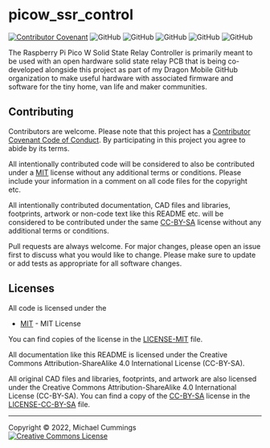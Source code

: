 # picow_ssr_control
[![Contributor Covenant](https://img.shields.io/badge/Contributor%20Covenant-v2.0%20adopted-ff69b4.svg)](CODE_OF_CONDUCT.md)
![GitHub](https://img.shields.io/static/v1?label=license&message=MIT%20%2F%20CC-BY-SA-4.0&color=orange)
![GitHub](https://img.shields.io/github/issues/dragon-mobile/picow_ssr_control)
![GitHub](https://img.shields.io/github/v/release/dragon-mobile/picow_ssr_control)
![GitHub](https://img.shields.io/github/release-date/dragon-mobile/picow_ssr_control)
![GitHub](https://img.shields.io/github/last-commit/dragon-mobile/picow_ssr_control)

The Raspberry Pi Pico W Solid State Relay Controller is primarily meant to be
used with an open hardware solid state relay PCB that is being co-developed
alongside this project as part of my Dragon Mobile GitHub organization to make
useful hardware with associated firmware and software for the tiny home, van
life and maker communities.

## Contributing

Contributors are welcome.
Please note that this project has a [Contributor Covenant Code of Conduct].
By participating in this project you agree to abide by its terms.

All intentionally contributed code will be considered to also be contributed
under a [MIT]  license without any additional terms or conditions.
Please include your information in a comment on all code files for the copyright
etc.

All intentionally contributed documentation, CAD files and libraries, footprints,
artwork or non-code text like this README etc. will be considered to be
contributed under the same [CC-BY-SA] license without any additional terms or
conditions.

Pull requests are always welcome. For major changes, please open an issue first
to discuss what you would like to change.
Please make sure to update or add tests as appropriate for all software changes.

## Licenses

All code is licensed under the

  * [MIT] - MIT License

You can find copies of the license in the [LICENSE-MIT] file.

All documentation like this README is licensed under the Creative Commons
Attribution-ShareAlike 4.0 International License (CC-BY-SA).

All original CAD files and libraries, footprints, and artwork are also licensed under the
Creative Commons Attribution-ShareAlike 4.0 International License (CC-BY-SA).
You can find a copy of the [CC-BY-SA] license in the [LICENSE-CC-BY-SA] file.

[CC-BY-SA]: http://creativecommons.org/licenses/by-sa/4.0/
[Contributor Covenant Code of Conduct]: CODE_OF_CONDUCT.md 
[LICENSE-CC-BY-SA]: LICENSE-CC-BY-SA
[LICENSE-MIT]: LICENSE-MIT
[MIT]: https://opensource.org/licenses/MIT

<hr>
Copyright &copy; 2022, Michael Cummings<br/>
<a rel="license" href="http://creativecommons.org/licenses/by-sa/4.0/">
<img alt="Creative Commons License" style="border-width:0" src="https://i.creativecommons.org/l/by-sa/4.0/88x31.png" />
</a>
